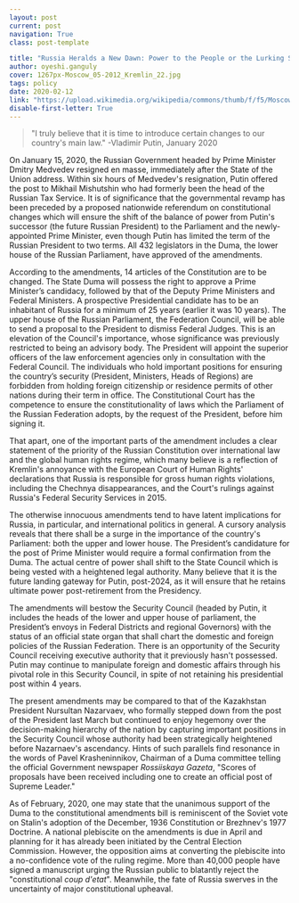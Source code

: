 ```yaml
---
layout: post
current: post
navigation: True
class: post-template

title: "Russia Heralds a New Dawn: Power to the People or the Lurking Shadow of a Dictatorial Regime?"
author: oyeshi.ganguly
cover: 1267px-Moscow_05-2012_Kremlin_22.jpg
tags: policy
date: 2020-02-12
link: "https://upload.wikimedia.org/wikipedia/commons/thumb/f/f5/Moscow_05-2012_Kremlin_22.jpg/1267px-Moscow_05-2012_Kremlin_22.jpg"
disable-first-letter: True
---
```

<blockquote>
"I truly believe that it is time to introduce certain changes to our country's main law." -Vladimir Putin, January 2020
</blockquote>

On January 15, 2020, the Russian Government headed by Prime Minister Dmitry Medvedev resigned en masse, immediately after the State of the Union address. Within six hours of Medvedev's resignation, Putin offered the post to Mikhail Mishutshin who had formerly been the head of the Russian Tax Service. It is of significance that the governmental revamp has been preceded by a proposed nationwide referendum on constitutional changes which will ensure the shift of the balance of power from Putin's successor (the future Russian President) to the Parliament and the newly-appointed Prime Minister, even though Putin has limited the term of the Russian President to two terms. All 432 legislators in the Duma, the lower house of the Russian Parliament, have approved of the amendments.

According to the amendments, 14 articles of the Constitution are to be changed. The State Duma will possess the right to approve a Prime Minister’s candidacy, followed by that of the Deputy Prime Ministers and Federal Ministers. A prospective Presidential candidate has to be an inhabitant of Russia for a minimum of 25 years (earlier it was 10 years). The upper house of the Russian Parliament, the Federation Council, will be able to send a proposal to the President to dismiss Federal Judges. This is an elevation of the Council's importance, whose significance was previously restricted to being an advisory body. The President will appoint the superior officers of the law enforcement agencies only in consultation with the Federal Council. The individuals who hold important positions for ensuring the country’s security (President, Ministers, Heads of Regions) are forbidden from holding foreign citizenship or residence permits of other nations during their term in office. The Constitutional Court has the competence to ensure the constitutionality of laws which the Parliament of the Russian Federation adopts, by the request of the President, before him signing it.

That apart, one of the important parts of the amendment includes a clear statement of the priority of the Russian Constitution over international law and the global human rights regime, which many believe is a reflection of Kremlin's annoyance with the European Court of Human Rights' declarations that Russia is responsible for gross human rights violations, including the Chechnya disappearances, and the Court's rulings against Russia's Federal Security Services in 2015.

The otherwise innocuous amendments tend to have latent implications for Russia, in particular, and international politics in general. A cursory analysis reveals that there shall be a surge in the importance of the country's Parliament: both the upper and lower house. The President’s candidature for the post of Prime Minister would require a formal confirmation from the Duma. The actual centre of power shall shift to the State Council which is being vested with a heightened legal authority. Many believe that it is the future landing gateway for Putin, post-2024, as it will ensure that he retains ultimate power post-retirement from the Presidency.

The amendments will bestow the Security Council (headed by Putin, it includes the heads of the lower and upper house of parliament, the President’s envoys in Federal Districts and regional Governors) with the status of an official state organ that shall chart the domestic and foreign policies of the Russian Federation. There is an opportunity of the Security Council receiving executive authority that it previously hasn't possessed. Putin may continue to manipulate foreign and domestic affairs through his pivotal role in this Security Council, in spite of not retaining his presidential post within 4 years.

The present amendments may be compared to that of the Kazakhstan President Nursultan Nazarvaev, who formally stepped down from the post of the President last March but continued to enjoy hegemony over the decision-making hierarchy of the nation by capturing important positions in the Security Council whose authority had been strategically heightened before Nazarnaev's ascendancy. Hints of such parallels find resonance in the words of Pavel Krasheninnikov, Chairman of a Duma committee telling the official Government newspaper *Rossiiskaya Gazeta*, "Scores of proposals have been received including one to create an official post of Supreme Leader."

As of February, 2020, one may state that the unanimous support of the Duma to the constitutional amendments bill is reminiscent of the Soviet vote on Stalin's adoption of the December, 1936 Constitution or Brezhnev's 1977 Doctrine. A national plebiscite on the amendments is due in April and planning for it has already been initiated by the Central Election Commission. However, the opposition aims at converting the plebiscite into a no-confidence vote of the ruling regime. More than 40,000 people have signed a manuscript urging the Russian public to blatantly reject the "constitutional *coup* *d'etat*". Meanwhile, the fate of Russia swerves in the uncertainty of major constitutional upheaval.
